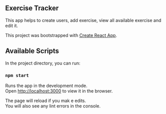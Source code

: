 ## Exercise Tracker
This app helps to create users, add exercise, view all available exercise and edit it.


This project was bootstrapped with [Create React App](https://github.com/facebook/create-react-app).


## Available Scripts

In the project directory, you can run:

### `npm start`

Runs the app in the development mode.<br />
Open [http://localhost:3000](http://localhost:3000) to view it in the browser.

The page will reload if you mak
e edits.<br />
You will also see any lint errors in the console.
